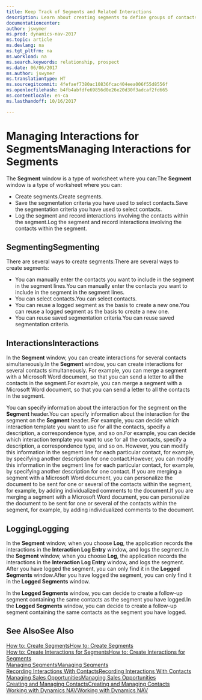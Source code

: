 ```yaml
---
title: Keep Track of Segments and Related Interactions
description: Learn about creating segments to define groups of contacts and specifying interactions for segments.
documentationcenter: 
author: jswymer
ms.prod: dynamics-nav-2017
ms.topic: article
ms.devlang: na
ms.tgt_pltfrm: na
ms.workload: na
ms.search.keywords: relationship, prospect
ms.date: 06/06/2017
ms.author: jswymer
ms.translationtype: HT
ms.sourcegitcommit: 4fefaef7380ac10836fcac404eea006f55d8556f
ms.openlocfilehash: b4fb4abfdfe69856d0e26e20d30f3adcaf2fd665
ms.contentlocale: en-ca
ms.lasthandoff: 10/16/2017

---
```

# <a name="managing-interactions-for-segments"></a><span data-ttu-id="f3ea6-103">Managing Interactions for Segments</span><span class="sxs-lookup"><span data-stu-id="f3ea6-103">Managing Interactions for Segments</span></span>
<span data-ttu-id="f3ea6-104">The **Segment** window is a type of worksheet where you can:</span><span class="sxs-lookup"><span data-stu-id="f3ea6-104">The **Segment** window is a type of worksheet where you can:</span></span>

* <span data-ttu-id="f3ea6-105">Create segments.</span><span class="sxs-lookup"><span data-stu-id="f3ea6-105">Create segments.</span></span>
* <span data-ttu-id="f3ea6-106">Save the segmentation criteria you have used to select contacts.</span><span class="sxs-lookup"><span data-stu-id="f3ea6-106">Save the segmentation criteria you have used to select contacts.</span></span>
* <span data-ttu-id="f3ea6-107">Log the segment and record interactions involving the contacts within the segment.</span><span class="sxs-lookup"><span data-stu-id="f3ea6-107">Log the segment and record interactions involving the contacts within the segment.</span></span>

## <a name="segmenting"></a><span data-ttu-id="f3ea6-108">Segmenting</span><span class="sxs-lookup"><span data-stu-id="f3ea6-108">Segmenting</span></span>
<span data-ttu-id="f3ea6-109">There are several ways to create segments:</span><span class="sxs-lookup"><span data-stu-id="f3ea6-109">There are several ways to create segments:</span></span>

* <span data-ttu-id="f3ea6-110">You can manually enter the contacts you want to include in the segment in the segment lines.</span><span class="sxs-lookup"><span data-stu-id="f3ea6-110">You can manually enter the contacts you want to include in the segment in the segment lines.</span></span>
* <span data-ttu-id="f3ea6-111">You can select contacts.</span><span class="sxs-lookup"><span data-stu-id="f3ea6-111">You can select contacts.</span></span>
* <span data-ttu-id="f3ea6-112">You can reuse a logged segment as the basis to create a new one.</span><span class="sxs-lookup"><span data-stu-id="f3ea6-112">You can reuse a logged segment as the basis to create a new one.</span></span>
* <span data-ttu-id="f3ea6-113">You can reuse saved segmentation criteria.</span><span class="sxs-lookup"><span data-stu-id="f3ea6-113">You can reuse saved segmentation criteria.</span></span>

## <a name="interactions"></a><span data-ttu-id="f3ea6-114">Interactions</span><span class="sxs-lookup"><span data-stu-id="f3ea6-114">Interactions</span></span>
<span data-ttu-id="f3ea6-115">In the **Segment** window, you can create interactions for several contacts simultaneously.</span><span class="sxs-lookup"><span data-stu-id="f3ea6-115">In the **Segment** window, you can create interactions for several contacts simultaneously.</span></span> <span data-ttu-id="f3ea6-116">For example, you can merge a segment with a Microsoft Word document, so that you can send a letter to all the contacts in the segment.</span><span class="sxs-lookup"><span data-stu-id="f3ea6-116">For example, you can merge a segment with a Microsoft Word document, so that you can send a letter to all the contacts in the segment.</span></span>

<span data-ttu-id="f3ea6-117">You can specify information about the interaction for the segment on the **Segment** header.</span><span class="sxs-lookup"><span data-stu-id="f3ea6-117">You can specify information about the interaction for the segment on the **Segment** header.</span></span> <span data-ttu-id="f3ea6-118">For example, you can decide which interaction template you want to use for all the contacts, specify a description, a correspondence type, and so on.</span><span class="sxs-lookup"><span data-stu-id="f3ea6-118">For example, you can decide which interaction template you want to use for all the contacts, specify a description, a correspondence type, and so on.</span></span> <span data-ttu-id="f3ea6-119">However, you can modify this information in the segment line for each particular contact, for example, by specifying another description for one contact.</span><span class="sxs-lookup"><span data-stu-id="f3ea6-119">However, you can modify this information in the segment line for each particular contact, for example, by specifying another description for one contact.</span></span> <span data-ttu-id="f3ea6-120">If you are merging a segment with a Microsoft Word document, you can personalize the document to be sent for one or several of the contacts within the segment, for example, by adding individualized comments to the document.</span><span class="sxs-lookup"><span data-stu-id="f3ea6-120">If you are merging a segment with a Microsoft Word document, you can personalize the document to be sent for one or several of the contacts within the segment, for example, by adding individualized comments to the document.</span></span>

## <a name="logging"></a><span data-ttu-id="f3ea6-121">Logging</span><span class="sxs-lookup"><span data-stu-id="f3ea6-121">Logging</span></span>
<span data-ttu-id="f3ea6-122">In the **Segment** window, when you choose **Log**, the application records the interactions in the **Interaction Log Entry** window, and logs the segment.</span><span class="sxs-lookup"><span data-stu-id="f3ea6-122">In the **Segment** window, when you choose **Log**, the application records the interactions in the **Interaction Log Entry** window, and logs the segment.</span></span> <span data-ttu-id="f3ea6-123">After you have logged the segment, you can only find it in the **Logged Segments** window.</span><span class="sxs-lookup"><span data-stu-id="f3ea6-123">After you have logged the segment, you can only find it in the **Logged Segments** window.</span></span>

<span data-ttu-id="f3ea6-124">In the **Logged Segments** window, you can decide to create a follow-up segment containing the same contacts as the segment you have logged.</span><span class="sxs-lookup"><span data-stu-id="f3ea6-124">In the **Logged Segments** window, you can decide to create a follow-up segment containing the same contacts as the segment you have logged.</span></span>

## <a name="see-also"></a><span data-ttu-id="f3ea6-125">See Also</span><span class="sxs-lookup"><span data-stu-id="f3ea6-125">See Also</span></span>
[<span data-ttu-id="f3ea6-126">How to: Create Segments</span><span class="sxs-lookup"><span data-stu-id="f3ea6-126">How to: Create Segments</span></span>](marketing-how-create-segment.md)  
[<span data-ttu-id="f3ea6-127">How to: Create Interactions for Segments</span><span class="sxs-lookup"><span data-stu-id="f3ea6-127">How to: Create Interactions for Segments</span></span>](marketing-how-create-interactions.md)  
[<span data-ttu-id="f3ea6-128">Managing Segments</span><span class="sxs-lookup"><span data-stu-id="f3ea6-128">Managing Segments</span></span>](marketing-segments.md)  
[<span data-ttu-id="f3ea6-129">Recording Interactions With Contacts</span><span class="sxs-lookup"><span data-stu-id="f3ea6-129">Recording Interactions With Contacts</span></span>](marketing-interactions.md)  
[<span data-ttu-id="f3ea6-130">Managing Sales Opportunities</span><span class="sxs-lookup"><span data-stu-id="f3ea6-130">Managing Sales Opportunities</span></span>](marketing-manage-sales-opportunities.md)  
[<span data-ttu-id="f3ea6-131">Creating and Managing Contacts</span><span class="sxs-lookup"><span data-stu-id="f3ea6-131">Creating and Managing Contacts</span></span>](marketing-contacts.md)  
[<span data-ttu-id="f3ea6-132">Working with Dynamics NAV</span><span class="sxs-lookup"><span data-stu-id="f3ea6-132">Working with Dynamics NAV</span></span>](ui-work-product.md)

